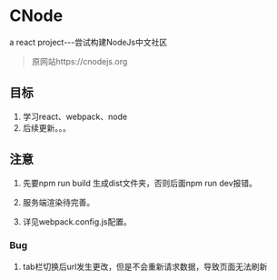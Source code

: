 # CNode
a react project---尝试构建NodeJs中文社区
> 原网站https://cnodejs.org

## 目标

1. 学习react、webpack、node
2. 后续更新。。。

## 注意
1.  先要npm run build 生成dist文件夹，否则后面npm run dev报错。

2.  服务端渲染待完善。
3.  详见webpack.config.js配置。

### Bug
1. tab栏切换后url发生更改，但是不会重新请求数据，导致页面无法刷新